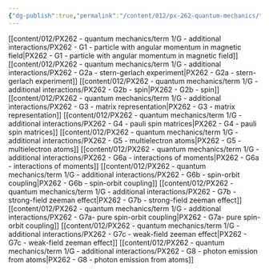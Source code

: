 ```yaml
---
{"dg-publish":true,"permalink":"/content/012/px-262-quantum-mechanics/term-1/g-additional-interactions/g-additional-interactions/","noteIcon":"1","created":"2024-11-25T10:50:32.000+00:00","updated":"2024-12-23T10:25:14.035+00:00"}
---
```


[[content/012/PX262 - quantum mechanics/term 1/G - additional interactions/PX262 - G1 - particle with angular momentum in magnetic field\|PX262 - G1 - particle with angular momentum in magnetic field]]
[[content/012/PX262 - quantum mechanics/term 1/G - additional interactions/PX262 - G2a - stern-gerlach experiment\|PX262 - G2a - stern-gerlach experiment]]
[[content/012/PX262 - quantum mechanics/term 1/G - additional interactions/PX262 - G2b - spin\|PX262 - G2b - spin]]
[[content/012/PX262 - quantum mechanics/term 1/G - additional interactions/PX262 - G3 - matrix representation\|PX262 - G3 - matrix representation]]
[[content/012/PX262 - quantum mechanics/term 1/G - additional interactions/PX262 - G4 - pauli spin matrices\|PX262 - G4 - pauli spin matrices]]
[[content/012/PX262 - quantum mechanics/term 1/G - additional interactions/PX262 - G5 - multielectron atoms\|PX262 - G5 - multielectron atoms]]
[[content/012/PX262 - quantum mechanics/term 1/G - additional interactions/PX262 - G6a - interactions of moments\|PX262 - G6a - interactions of moments]]
[[content/012/PX262 - quantum mechanics/term 1/G - additional interactions/PX262 - G6b - spin-orbit coupling\|PX262 - G6b - spin-orbit coupling]]
[[content/012/PX262 - quantum mechanics/term 1/G - additional interactions/PX262 - G7b - strong-field zeeman effect\|PX262 - G7b - strong-field zeeman effect]]
[[content/012/PX262 - quantum mechanics/term 1/G - additional interactions/PX262 - G7a- pure spin-orbit coupling\|PX262 - G7a- pure spin-orbit coupling]]
[[content/012/PX262 - quantum mechanics/term 1/G - additional interactions/PX262 - G7c - weak-field zeeman effect\|PX262 - G7c - weak-field zeeman effect]]
[[content/012/PX262 - quantum mechanics/term 1/G - additional interactions/PX262 - G8 - photon emission from atoms\|PX262 - G8 - photon emission from atoms]]
